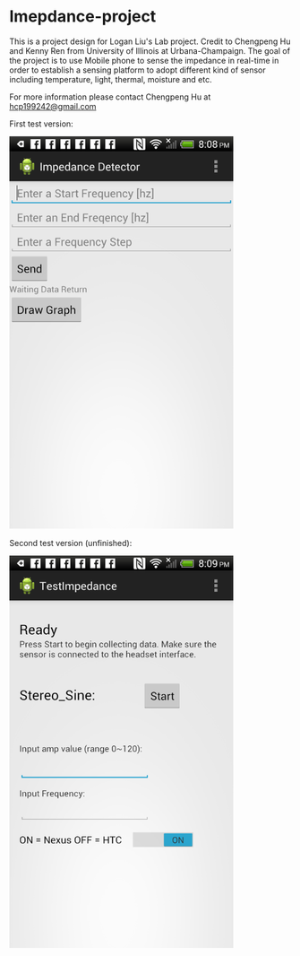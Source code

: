 # Imepdance-project
This is a project design for Logan Liu's Lab project.
Credit to Chengpeng Hu and Kenny Ren from University of Illinois at Urbana-Champaign.
The goal of the project is to use Mobile phone to sense the impedance in real-time in order to establish a sensing platform
to adopt different kind of sensor including temperature, light, thermal, moisture and etc. 

For more information please contact Chengpeng Hu at hcp199242@gmail.com

First test version:

<img src=https://github.com/WuhanMonkey/Imepdance-detector/blob/master/TestImpedance1.png width=400 height=700 />

Second test version (unfinished):

<img src=https://github.com/WuhanMonkey/Imepdance-detector/blob/master/TestImpedance2.png width=400 height=700 />
